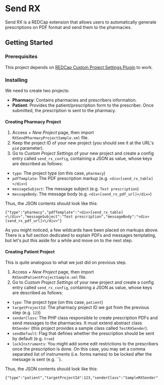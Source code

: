 # Send RX

Send RX is a REDCap extension that allows users to automatically generate prescriptions on PDF format and send them to the pharmacies.

## Getting Started

### Prerequisites

This project depends on [REDCap Custom Project Settings Plugin](https://github.com/ctsit/custom_project_settings) to work.

### Installing

We need to create two projects:
- **Pharmacy**: Contains pharmacies and prescribers information.
- **Patient**: Provides the patient/prescription form to the prescriber. Once submitted, the prescription is sent to the pharmacy.

#### Creating Pharmacy Project
1. Access *+ New Project* page, then import `RXSendPharmacyProjectSample.xml` file.
2. Keep the project ID of your new project (you should see it at the URL's `pid` parameter).
3. Go to *Custom Project Settings* of your new project and create a config entry called `send_rx_config`, containing a JSON as value, whose keys are described as follows:
- `type`: The project type (on this case, `pharmacy`)
- `pdfTemplate`: The PDF prescription markup (e.g. `<div>[send_rx_table]</div>`)
- `messageSubject`: The message subject (e.g. `Test prescription`)
- `messageBody`: The message body (e.g. `<div>[send_rx_pdf_url]</div>`)

Thus, the JSON contents should look like this:
```
{"type":"pharmacy","pdfTemplate":"<div>[send_rx_table]<\/div>","messageSubject":"Test prescription","messageBody":"<div>[send_rx_pdf_url]<\/div>"}
```

As you might noticed, a few wildcards have been placed on markups above. There is a full section dedicated to explain PDFs and messages templating, but let's put this aside for a while and move on to the next step.

#### Creating Patient Project
This is quite analogous to what we just did on previous step.

1. Access *+ New Project* page, then import `RXSendPatientProjectSample.xml` file.
2. Go to *Custom Project Settings* of your new project and create a config entry called `send_rx_config`, containing a JSON as value, whose keys are described as follows:
- `type`: The project type (on this case, `patient`)
- `targetProjectId`: The pharmacy project ID we got from the previous step (e.g. `123`)
- `senderClass`: The PHP class responsible to create prescription PDFs and send messages to the pharmacies. It must extend abstract class `RXSender` (this project provides a sample class called `TestRXSender`).
- `sendDefault`: Flag that defines whether the prescription should be sent by default (e.g. `true`)
- `lockInstruments`: You might add some edit restrictions to the prescribers once the prescription is done. On this case, you may set a comma separated list of instruments (i.e. forms names) to be locked after the message is sent (e.g. ``).

Thus, the JSON contents should look like this:
```
{"type":"patient","targetProjectId":123,"senderClass":"SampleRXSender","sendDefault":true,"lockInstruments":"lab_orders,prescription"}
```
